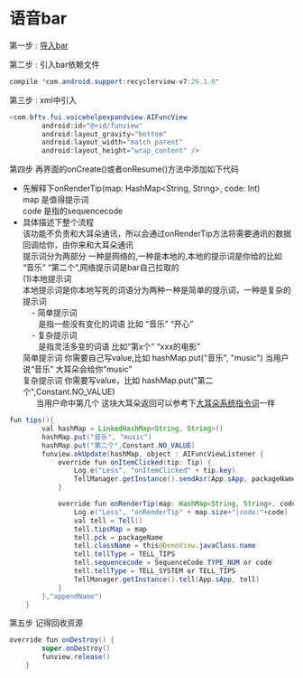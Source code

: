 
# 语音bar

第一步 : [导入bar](https://github.com/RiverrunNetwork/voicelink/tree/master/TellA/app/libs)<br>

第二步 : 引入bar依赖文件
```java
compile 'com.android.support:recyclerview-v7:26.1.0'
```
第三步 : xml中引入
```java
<com.bftv.fui.voicehelpexpandview.AIFuncView
        android:id="@+id/funview"
        android:layout_gravity="bottom"
        android:layout_width="match_parent"
        android:layout_height="wrap_content" />
```
第四步 再界面的onCreate()或者onResume()方法中添加如下代码<br>

- 先解释下onRenderTip(map: HashMap<String, String>, code: Int)<br>
map  是值得提示词<br>
code 是指的sequencecode <bar>
- 具体描述下整个流程 <br>
该功能不负责和大耳朵通讯，所以会通过onRenderTip方法将需要通讯的数据回调给你，由你来和大耳朵通讯<br>
提示词分为两部分 一种是网络的,一种是本地的,本地的提示词是你给的比如 “音乐” “第二个”,网络提示词是bar自己拉取的<br>
(1)本地提示词<br>
本地提示词是你本地写死的词语分为两种一种是简单的提示词，一种是复杂的提示词<br>
      - 简单提示词<br>
        是指一些没有变化的词语 比如 “音乐” “开心”<br>
      - 复杂提示词<br>
        是指灵活多变的词语 比如“第x个” “xxx的电影”<br>
简单提示词 你需要自己写value,比如 hashMap.put("音乐", "music") 当用户说“音乐” 大耳朵会给你“music”<br>
复杂提示词 你需要写value，比如 hashMap.put("第二个",Constant.NO_VALUE)<br>
        当用户命中第几个 这块大耳朵返回可以参考下[大耳朵系统指令词](https://github.com/RiverrunNetwork/voicelink/blob/master/word_system.md)一样<br>
        
```java
fun tips(){
        val hashMap = LinkedHashMap<String, String>()
        hashMap.put("音乐", "music")
        hashMap.put("第二个",Constant.NO_VALUE)
        funview.okUpdate(hashMap, object : AIFuncViewListener {
            override fun onItemClicked(tip: Tip) {
                Log.e("Less", "onItemClicked" + tip.key)
                TellManager.getInstance().sendAsr(App.sApp, packageName, tip.key)
            }

            override fun onRenderTip(map: HashMap<String, String>, code: Int) {
                Log.e("Less", "onRenderTip" + map.size+"|code:"+code)
                val tell = Tell()
                tell.tipsMap = map
                tell.pck = packageName
                tell.className = this@DemoView.javaClass.name
                tell.tellType = TELL_TIPS
                tell.sequencecode = SequenceCode.TYPE_NUM or code
                tell.tellType = TELL_SYSTEM or TELL_TIPS
                TellManager.getInstance().tell(App.sApp, tell)
            }
        },"appendName")
    }
```
第五步
记得回收资源
```java
override fun onDestroy() {
        super.onDestroy()
        funview.release()
    }
```


